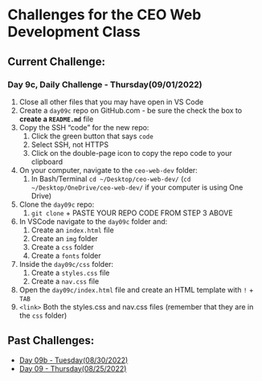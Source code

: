 # Challenges for the CEO Web Development Class #

## Current Challenge: ##
### Day 9c, Daily Challenge - Thursday(09/01/2022) ###
1. Close all other files that you may have open in VS Code
2. Create a `day09c` repo on GitHub.com - be sure the check the box to **create a `README.md`** file
3. Copy the SSH “code” for the new repo:
    1. Click the green button that says `code`
    2. Select SSH, not HTTPS
    3. Click on the double-page icon to copy the repo code to your clipboard
4. On your computer, navigate to the `ceo-web-dev` folder:
    1. In Bash/Terminal `cd ~/Desktop/ceo-web-dev/` (`cd ~/Desktop/OneDrive/ceo-web-dev/` if your computer is using One Drive)
5. Clone the `day09c` repo:
    1. `git clone` + PASTE YOUR REPO CODE FROM STEP 3 ABOVE
6. In VSCode navigate to the `day09c` folder and:
    1. Create an `index.html` file 
    2. Create an `img` folder
    3. Create a `css` folder
    4. Create a `fonts` folder
7. Inside the `day09c/css` folder: 
    1. Create a `styles.css` file
    2. Create a `nav.css` file
8. Open the `day09c/index.html` file and create an HTML template with `!` + `TAB`
9. `<link>` Both the styles.css and nav.css files (remember that they are in the `css` folder)

## Past Challenges: ##
- [Day 09b - Tuesday(08/30/2022)](https://github.com/zeromile/ceo-challenges/tree/day09b)
- [Day 09 - Thursday(08/25/2022)](https://github.com/zeromile/ceo-challenges/tree/day09)
